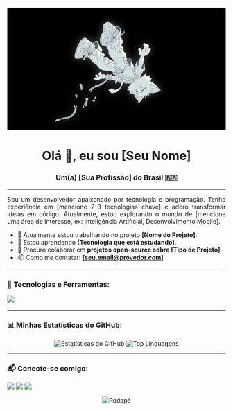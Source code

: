 <!-- ## Hi there 👋
<p align="">
  <img src="13lentes.jpeg" alt="Imagem 13 lentes" width="300"/>
</p>

Sou um(a) Desenvolvedor(a) [Sua Especialidade] apaixonado(a) por criar soluções inovadoras e eficientes. Atualmente estou focado(a) em [Sua Tecnologia Principal].


- 🔭 Atualmente trabalhando em... **[Nome do Projeto/Empresa]**
- 🌱 Aprendendo sobre... **[Nova Tecnologia]**
- 📫 Como me encontrar: **[seu-email@exemplo.com]**
- 😄 Pronouns: Ele/Dele ou Ela/Dela -->

<p align="center">
  <img src="13lentes.jpeg" width="800">
</p>

<h1 align="center">Olá 👋, eu sou [Seu Nome]</h1>
<h3 align="center">Um(a) [Sua Profissão] do Brasil 🇧🇷</h3>

---

<p align="justify">
  Sou um desenvolvedor apaixonado por tecnologia e programação. Tenho experiência em [mencione 2-3 tecnologias chave] e adoro transformar ideias em código. Atualmente, estou explorando o mundo de [mencione uma área de interesse, ex: Inteligência Artificial, Desenvolvimento Mobile].
</p>

- 🔭 Atualmente estou trabalhando no projeto **[Nome do Projeto]**.
- 🌱 Estou aprendendo **[Tecnologia que está estudando]**.
- 👯 Procuro colaborar em **projetos open-source sobre [Tipo de Projeto]**.
- 📫 Como me contatar: **[seu.email@provedor.com]**

---

<h3 align="left">🚀 Tecnologias e Ferramentas:</h3>
<p align="left">
  <a href="https://skillicons.dev">
    <img src="https://skillicons.dev/icons?i=js,ts,html,css,react,nextjs,tailwind,nodejs,express,py,django,flask,postgres,mysql,mongodb,docker,aws,gcp,git,github,vscode,figma" />
  </a>
</p>

---

<h3 align="left">📊 Minhas Estatísticas do GitHub:</h3>
<p align="center">
  <img align="center" height="150em" src="https://github-readme-stats.vercel.app/api?username=[SEU_USUARIO_GITHUB]&show_icons=true&theme=dracula&include_all_commits=true&count_private=true" alt="Estatísticas do GitHub" />
  <img align="center" height="150em" src="https://github-readme-stats.vercel.app/api/top-langs/?username=[SEU_USUARIO_GITHUB]&layout=compact&langs_count=8&theme=dracula" alt="Top Linguagens" />
</p>

---

<h3 align="left">📬 Conecte-se comigo:</h3>
<p align="left">
  <a href="https://linkedin.com/in/[SEU_USUARIO_LINKEDIN]" target="_blank"><img src="https://img.shields.io/badge/-LinkedIn-%230077B5?style=for-the-badge&logo=linkedin&logoColor=white" target="_blank"></a>
  <a href="mailto:[SEU_EMAIL]"><img src="https://img.shields.io/badge/-Gmail-%23333?style=for-the-badge&logo=gmail&logoColor=white" target="_blank"></a>
  <a href="https://instagram.com/[SEU_USUARIO_INSTAGRAM]" target="_blank"><img src="https://img.shields.io/badge/-Instagram-%23E4405F?style=for-the-badge&logo=instagram&logoColor=white" target="_blank"></a>
</p>

<p align="center">
  <img src="https://raw.githubusercontent.com/mayhemantt/mayhemantt/Update/svg/Bottom.svg" alt="Rodapé">
</p>